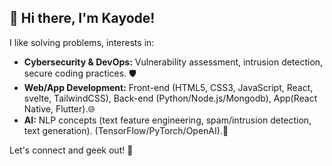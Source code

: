 ## 👋  Hi there, I'm Kayode!

I like solving problems, interests in:  

* **Cybersecurity & DevOps:** Vulnerability assessment, intrusion detection, secure coding practices. 🛡️
* **Web/App Development:**  Front-end (HTML5, CSS3, JavaScript, React, svelte, TailwindCSS), Back-end (Python/Node.js/Mongodb), App(React Native, Flutter).🌐
* **AI:**  NLP concepts (text feature engineering, spam/intrusion detection, text generation). (TensorFlow/PyTorch/OpenAI).🤖


Let's connect and geek out! 🚀
